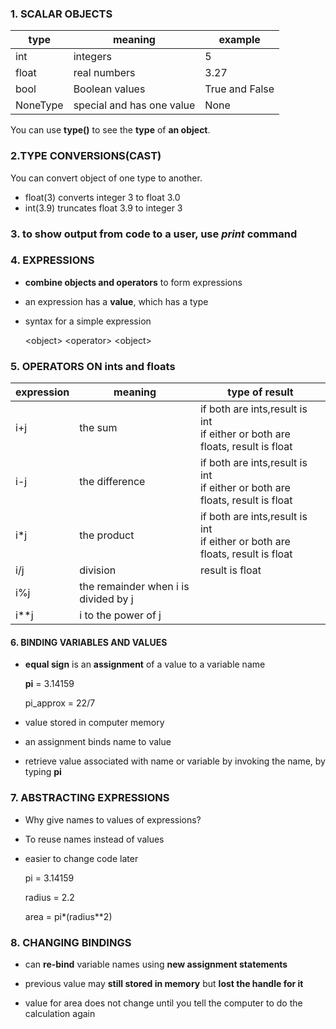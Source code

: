 ### 1. SCALAR OBJECTS

| type     | meaning                   | example        |
| -------- | ------------------------- | -------------- |
| int      | integers                  | 5              |
| float    | real numbers              | 3.27           |
| bool     | Boolean values            | True and False |
| NoneType | special and has one value | None           |

You can use **type()** to see the **type** of **an object**.

### 2.TYPE CONVERSIONS(CAST)

You can convert object of one type to another.

- float(3) converts integer 3 to float 3.0
- int(3.9) truncates float 3.9 to integer 3

### 3. to show output from code to a user, use *print* command

### 4. EXPRESSIONS

- **combine objects and operators** to form expressions

- an expression has a **value**, which has a type

- syntax for a simple expression

  \<object\> \<operator\> \<object\>

### 5. OPERATORS ON ints and floats

| expression | meaning                              | type of result                                               |
| ---------- | ------------------------------------ | ------------------------------------------------------------ |
| i+j        | the sum                              | if both are ints,result is int<br />if either or both are floats, result is float |
| i-j        | the difference                       | if both are ints,result is int<br />if either or both are floats, result is float |
| i*j        | the product                          | if both are ints,result is int<br />if either or both are floats, result is float |
| i/j        | division                             | result is float                                              |
| i%j        | the remainder when i is divided by j |                                                              |
| i**j       | i to the power of j                  |                                                              |

#### 6. BINDING VARIABLES AND VALUES

- **equal sign** is an **assignment** of a value to a variable name

  **pi** = 3.14159

  pi_approx = 22/7

- value stored in computer memory
- an assignment binds name to value
- retrieve value associated with name or variable by invoking the name, by typing **pi**

### 7. ABSTRACTING EXPRESSIONS

- Why give names to values of expressions?

- To reuse names instead of values

- easier to change code later

  pi = 3.14159

  radius = 2.2

  area = pi\*(radius\*\*2)

### 8. CHANGING BINDINGS

- can **re-bind** variable names using **new assignment statements**

- previous value may **still stored in memory** but **lost the handle for it**

- value for area does not change until you tell the computer to do the calculation again

  